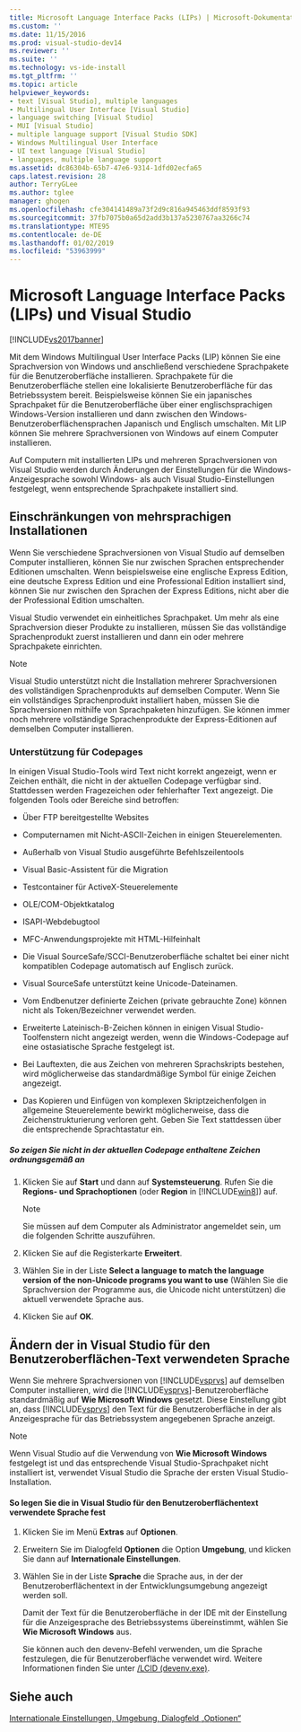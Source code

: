```yaml
---
title: Microsoft Language Interface Packs (LIPs) | Microsoft-Dokumentation
ms.custom: ''
ms.date: 11/15/2016
ms.prod: visual-studio-dev14
ms.reviewer: ''
ms.suite: ''
ms.technology: vs-ide-install
ms.tgt_pltfrm: ''
ms.topic: article
helpviewer_keywords:
- text [Visual Studio], multiple languages
- Multilingual User Interface [Visual Studio]
- language switching [Visual Studio]
- MUI [Visual Studio]
- multiple language support [Visual Studio SDK]
- Windows Multilingual User Interface
- UI text language [Visual Studio]
- languages, multiple language support
ms.assetid: dc86304b-65b7-47e6-9314-1dfd02ecfa65
caps.latest.revision: 28
author: TerryGLee
ms.author: tglee
manager: ghogen
ms.openlocfilehash: cfe304141489a73f2d9c816a945463ddf8593f93
ms.sourcegitcommit: 37fb7075b0a65d2add3b137a5230767aa3266c74
ms.translationtype: MTE95
ms.contentlocale: de-DE
ms.lasthandoff: 01/02/2019
ms.locfileid: "53963999"
---
```

# <a name="microsoft-language-interface-packs-lips-and-visual-studio"></a>Microsoft Language Interface Packs (LIPs) und Visual Studio
[!INCLUDE[vs2017banner](../includes/vs2017banner.md)]

Mit dem Windows Multilingual User Interface Packs (LIP) können Sie eine Sprachversion von Windows und anschließend verschiedene Sprachpakete für die Benutzeroberfläche installieren. Sprachpakete für die Benutzeroberfläche stellen eine lokalisierte Benutzeroberfläche für das Betriebssystem bereit. Beispielsweise können Sie ein japanisches Sprachpaket für die Benutzeroberfläche über einer englischsprachigen Windows-Version installieren und dann zwischen den Windows-Benutzeroberflächensprachen Japanisch und Englisch umschalten. Mit LIP können Sie mehrere Sprachversionen von Windows auf einem Computer installieren.

 Auf Computern mit installierten LIPs und mehreren Sprachversionen von Visual Studio werden durch Änderungen der Einstellungen für die Windows-Anzeigesprache sowohl Windows- als auch Visual Studio-Einstellungen festgelegt, wenn entsprechende Sprachpakete installiert sind.

## <a name="limitations-of-multi-language-installations"></a>Einschränkungen von mehrsprachigen Installationen
 Wenn Sie verschiedene Sprachversionen von Visual Studio auf demselben Computer installieren, können Sie nur zwischen Sprachen entsprechender Editionen umschalten. Wenn beispielsweise eine englische Express Edition, eine deutsche Express Edition und eine Professional Edition installiert sind, können Sie nur zwischen den Sprachen der Express Editions, nicht aber die der Professional Edition umschalten.

 Visual Studio verwendet ein einheitliches Sprachpaket. Um mehr als eine Sprachversion dieser Produkte zu installieren, müssen Sie das vollständige Sprachenprodukt zuerst installieren und dann ein oder mehrere Sprachpakete einrichten.

> [!NOTE]
>  Visual Studio unterstützt nicht die Installation mehrerer Sprachversionen des vollständigen Sprachenprodukts auf demselben Computer. Wenn Sie ein vollständiges Sprachenprodukt installiert haben, müssen Sie die Sprachversionen mithilfe von Sprachpaketen hinzufügen. Sie können immer noch mehrere vollständige Sprachenprodukte der Express-Editionen auf demselben Computer installieren.

### <a name="support-for-code-pages"></a>Unterstützung für Codepages
 In einigen Visual Studio-Tools wird Text nicht korrekt angezeigt, wenn er Zeichen enthält, die nicht in der aktuellen Codepage verfügbar sind. Stattdessen werden Fragezeichen oder fehlerhafter Text angezeigt. Die folgenden Tools oder Bereiche sind betroffen:

-   Über FTP bereitgestellte Websites

-   Computernamen mit Nicht-ASCII-Zeichen in einigen Steuerelementen.

-   Außerhalb von Visual Studio ausgeführte Befehlszeilentools

-   Visual Basic-Assistent für die Migration

-   Testcontainer für ActiveX-Steuerelemente

-   OLE/COM-Objektkatalog

-   ISAPI-Webdebugtool

-   MFC-Anwendungsprojekte mit HTML-Hilfeinhalt

-   Die Visual SourceSafe/SCCI-Benutzeroberfläche schaltet bei einer nicht kompatiblen Codepage automatisch auf Englisch zurück.

-   Visual SourceSafe unterstützt keine Unicode-Dateinamen.

-   Vom Endbenutzer definierte Zeichen (private gebrauchte Zone) können nicht als Token/Bezeichner verwendet werden.

-   Erweiterte Lateinisch-B-Zeichen können in einigen Visual Studio-Toolfenstern nicht angezeigt werden, wenn die Windows-Codepage auf eine ostasiatische Sprache festgelegt ist.

-   Bei Lauftexten, die aus Zeichen von mehreren Sprachskripts bestehen, wird möglicherweise das standardmäßige Symbol für einige Zeichen angezeigt.

-   Das Kopieren und Einfügen von komplexen Skriptzeichenfolgen in allgemeine Steuerelemente bewirkt möglicherweise, dass die Zeichenstrukturierung verloren geht. Geben Sie Text stattdessen über die entsprechende Sprachtastatur ein.

##### <a name="to-correctly-display-characters-that-are-not-included-in-the-current-code-page"></a>So zeigen Sie nicht in der aktuellen Codepage enthaltene Zeichen ordnungsgemäß an

1.  Klicken Sie auf **Start** und dann auf **Systemsteuerung**. Rufen Sie die **Regions- und Sprachoptionen** (oder **Region** in [!INCLUDE[win8](../includes/win8-md.md)]) auf.

    > [!NOTE]
    >  Sie müssen auf dem Computer als Administrator angemeldet sein, um die folgenden Schritte auszuführen.

2.  Klicken Sie auf die Registerkarte **Erweitert**.

3.  Wählen Sie in der Liste **Select a language to match the language version of the non-Unicode programs you want to use** (Wählen Sie die Sprachversion der Programme aus, die Unicode nicht unterstützen) die aktuell verwendete Sprache aus.

4.  Klicken Sie auf **OK**.

## <a name="changing-the-language-used-for-the-ui-text-in-visual-studio"></a>Ändern der in Visual Studio für den Benutzeroberflächen-Text verwendeten Sprache
 Wenn Sie mehrere Sprachversionen von [!INCLUDE[vsprvs](../includes/vsprvs-md.md)] auf demselben Computer installieren, wird die [!INCLUDE[vsprvs](../includes/vsprvs-md.md)]-Benutzeroberfläche standardmäßig auf **Wie Microsoft Windows** gesetzt. Diese Einstellung gibt an, dass [!INCLUDE[vsprvs](../includes/vsprvs-md.md)] den Text für die Benutzeroberfläche in der als Anzeigesprache für das Betriebssystem angegebenen Sprache anzeigt.

> [!NOTE]
>  Wenn Visual Studio auf die Verwendung von **Wie Microsoft Windows** festgelegt ist und das entsprechende Visual Studio-Sprachpaket nicht installiert ist, verwendet Visual Studio die Sprache der ersten Visual Studio-Installation.

#### <a name="to-set-the-language-that-is-used-for-the-ui-text-in-visual-studio"></a>So legen Sie die in Visual Studio für den Benutzeroberflächentext verwendete Sprache fest

1. Klicken Sie im Menü **Extras** auf **Optionen**.

2. Erweitern Sie im Dialogfeld **Optionen** die Option **Umgebung**, und klicken Sie dann auf **Internationale Einstellungen**.

3. Wählen Sie in der Liste **Sprache** die Sprache aus, in der der Benutzeroberflächentext in der Entwicklungsumgebung angezeigt werden soll.

    Damit der Text für die Benutzeroberfläche in der IDE mit der Einstellung für die Anzeigesprache des Betriebssystems übereinstimmt, wählen Sie **Wie Microsoft Windows** aus.

   Sie können auch den devenv-Befehl verwenden, um die Sprache festzulegen, die für Benutzeroberfläche verwendet wird. Weitere Informationen finden Sie unter [/LCID (devenv.exe)](../ide/reference/lcid-devenv-exe.md).

## <a name="see-also"></a>Siehe auch
 [Internationale Einstellungen, Umgebung, Dialogfeld „Optionen“](../ide/reference/international-settings-environment-options-dialog-box.md)